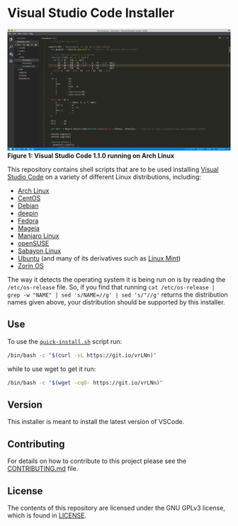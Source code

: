 # Visual Studio Code Installer
<p>
  <img src="/images/VSCode-1.1.0-Arch.png" alt="Visual Studio Code 1.1.0 running on Arch Linux">
  <caption>
    <b>Figure 1: Visual Studio Code 1.1.0 running on Arch Linux</b>
  </caption>
</p>

This repository contains shell scripts that are to be used installing [Visual Studio Code](http://code.visualstudio.com/) on a variety of different Linux distributions, including:

* [Arch Linux](https://www.archlinux.org)
* [CentOS](https://www.centos.org/)
* [Debian](https://www.debian.org/)
* [deepin](https://www.deepin.org/?lang=en)
* [Fedora](https://getfedora.org/)
* [Mageia](http://www.mageia.org/en/)
* [Manjaro Linux](https://manjaro.github.io/)
* [openSUSE](https://www.opensuse.org/)
* [Sabayon Linux](http://www.sabayon.org/)
* [Ubuntu](http://www.ubuntu.com/) (and many of its derivatives such as [Linux Mint](https://linuxmint.com/))
* [Zorin OS](http://zorinos.com/)

The way it detects the operating system it is being run on is by reading the `/etc/os-release` file. So, if you find that running `cat /etc/os-release | grep -w "NAME" | sed 's/NAME=//g' | sed 's/"//g'` returns the distribution names given above, your distribution should be supported by this installer.

## Use
To use the [`quick-install.sh`](https://github.com/fusion809/VScode-installer/blob/master/quick-install.sh) script run:

```bash
/bin/bash -c "$(curl -sL https://git.io/vrLNn)"
```

while to use wget to get it run:

```bash
/bin/bash -c "$(wget -cqO- https://git.io/vrLNn)"
```

## Version
This installer is meant to install the latest version of VSCode.

## Contributing
For details on how to contribute to this project please see the [CONTRIBUTING.md](/CONTRIBUTING.md) file.

## License
The contents of this repository are licensed under the GNU GPLv3 license, which is found in [LICENSE](/LICENSE).
